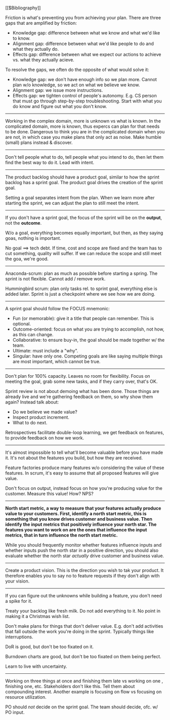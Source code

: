 [[$Bibliography]]

Friction is what's preventing you from achieving your plan. There are three gaps that are amplified by friction:

- Knowledge gap: difference between what we know and what we'd like to know.
- Alignment gap: difference between what we'd like people to do and what they actually do.
- Effects gap: difference between what we expect our actions to achieve vs. what they actually acieve.

To resolve the gaps, we often do the opposite of what would solve it:

- Knowledge gap: we don't have enough info so we plan more. Cannot plan w/o knowledge, so we act on what we believe we know.
- Alignment gap: we issue more instructions.
- Effects gap: we tighten control of people's autonomy. E.g. CS person that must go through step-by-step troubleshooting.
Start with what you do know and figure out what you don't know.

---

Working in the complex domain, more is unknown vs what is known. In the complicated domain, more is known, thus expercs can plan for that needs to be done. Dangerous to think you are in the complicated domain when you are not, in which case you make plans that only act as noise. Make humble (small) plans instead & discover.

---

Don't tell people what to do, tell people what you intend to do, then let them find the best way to do it. Lead with intent.

---

The product backlog should have a product goal, similar to how the sprint backlog has a sprint goal. The product goal drives the creation of the sprint goal.

Setting a goal separates intent from the plan. When we learn more after starting the sprint, we can adjust the plan to still meet the intent.

---

If you don't have a sprint goal, the focus of the sprint will be on the **output**, not the **outcome**.

W/o a goal, everything becomes equally important, but then, as they saying goas, nothing is important.

No goal ==> tech debt. If time, cost and scope are fixed and the team has to cut something, quality will suffer. If we can reduce the scope and still meet the goa, we're good.

---

Anaconda-scrum: plan as much as possible before starting a spring. The sprint is not flexible. Cannot add / remove work.

Hummingbird scrum: plan only tasks rel. to sprint goal, everything else is added later. Sprint is just a checkpoint where we see how we are doing.

---

A sprint goal should follow the FOCUS mnemonic:

- Fun (or memorable): give it a title that people can remember. This is optional.
- Outcome-oriented: focus on what you are trying to accomplish, not how, as this can change.
- Collaborative: to ensure buy-in, the goal should be made together w/ the team.
- Ultimate: must include a "why".
- Singular: have only one. Competing goals are like saying multiple things are most important, which cannot be true.

---

Don't plan for 100% capacity. Leaves no room for flexibility. Focus on meeting the goal, grab some new tasks, and if they carry over, that's OK.

Sprint review is not about demoing what has been done. Those things are already live and we're gathering feedback on them, so why show them again? Instead talk about:

- Do we believe we made value?
- Inspect product increment.
- What to do next.

Retrospectives facilitate double-loop learning, we get feedback on features, to provide feedback on how we work.

---

It's almost impossible to tell what'll become valuable before you have made it. It's not about the features you build, but how they are received.

Feature factories produce many features w/o considering the value of these features. In scrum, it's easy to assume that all proposed features will give value.

Don't focus on output, instead focus on how you're producing value for the customer. Measure this value! How? NPS?

---

**North start metric, a way to measure that your features actually produce value to your customers. First, identify a north start metric, this is something that you know drives customer and business value. Then identify the input metrics that positively influence your north star. The features you want to work on are the ones that influence the input metrics, that in turn influence the north start metric.**

While you should frequently monitor whether features influence inputs and whether inputs push the north star in a positive direction, you should also evaluate whether the north star _actually_ drive customer and business value.

---

Create a product vision. This is the direction you wish to tak your product. It therefore enables you to say no to feature requests if they don't align with your vision.

---

If you can figure out the unknowns while building a feature, you don't need a spike for it.

Treaty your backlog like fresh milk. Do not add everything to it. No point in making it a Christmas wish list.

Don't make plans for things that don't deliver value. E.g. don't add activities that fall outside the work you're doing in the sprint. Typically things like interruptions.

DoR is good, but don't be too fixated on it.

Burndown charts are good, but don't be too fixated on them being perfect.

Learn to live with uncertainty.

---

Working on three things at once and finishing them late vs working on one , finishing one, etc. Stakeholders don't like this. Tell them about compounding interest. Another example is focusing on flow vs focusing on resource utilization.

PO should _not_ decide on the sprint goal. The team should decide, ofc. w/ PO input.
